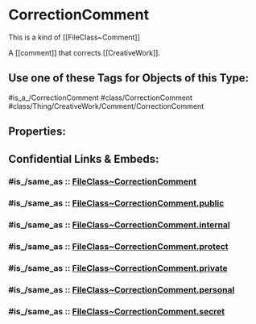 ﻿---
excludes: 
extends: FileClass~Thing/FileClass~CreativeWork/FileClass~Comment
fields: []
icon: link-2
limit: 9
mapWithTag: true
tagNames:
- class/CorrectionComment
- class/Thing/CreativeWork/Comment/CorrectionComment
- is_a_/CorrectionComment
- schema-org/CorrectionComment
tags:
- class/FileClass
- class/CorrectionComment
- is_a_/CorrectionComment
- class/Thing/CreativeWork/Comment/CorrectionComment
version: 2.0
---

# CorrectionComment
This is a kind of [[FileClass~Comment]]

A [[comment]] that corrects [[CreativeWork]].


## Use one of these Tags for Objects of this Type:

#is_a_/CorrectionComment
#class/CorrectionComment
#class/Thing/CreativeWork/Comment/CorrectionComment

## Properties:


## Confidential Links & Embeds: 

### #is_/same_as :: [FileClass~CorrectionComment](/_Standards/fileClass/FileClass~Thing/FileClass~CreativeWork/FileClass~Comment/FileClass~CorrectionComment.md) 

### #is_/same_as :: [FileClass~CorrectionComment.public](/_public/fileClass/FileClass~Thing/FileClass~CreativeWork/FileClass~Comment/FileClass~CorrectionComment.public.md) 

### #is_/same_as :: [FileClass~CorrectionComment.internal](/_internal/fileClass/FileClass~Thing/FileClass~CreativeWork/FileClass~Comment/FileClass~CorrectionComment.internal.md) 

### #is_/same_as :: [FileClass~CorrectionComment.protect](/_protect/fileClass/FileClass~Thing/FileClass~CreativeWork/FileClass~Comment/FileClass~CorrectionComment.protect.md) 

### #is_/same_as :: [FileClass~CorrectionComment.private](/_private/fileClass/FileClass~Thing/FileClass~CreativeWork/FileClass~Comment/FileClass~CorrectionComment.private.md) 

### #is_/same_as :: [FileClass~CorrectionComment.personal](/_personal/fileClass/FileClass~Thing/FileClass~CreativeWork/FileClass~Comment/FileClass~CorrectionComment.personal.md) 

### #is_/same_as :: [FileClass~CorrectionComment.secret](/_secret/fileClass/FileClass~Thing/FileClass~CreativeWork/FileClass~Comment/FileClass~CorrectionComment.secret.md)

